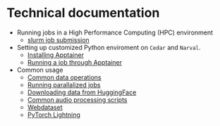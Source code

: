 # Technical documentation

- Running jobs in a High Performance Computing (HPC) environment
   - [slurm job submission](docs/slurm)
- Setting up customized Python enviroment on `Cedar` and `Narval`.
   - [Installing Apptainer](apptainer.md)
   - [Running a job through Apptainer](run_apptainer.md)
- Common usage
   - [Common data operations](docs/data_ops.md)
   - [Running parallalized jobs](docs/parallel.md)
   - [Downloading data from HuggingFace](docs/download.md)
   - [Common audio processing scripts](docs/audio_processing.md)
   - [Webdataset](docs/webdataset.md)
   - [PyTorch Lightning](docs/lightning)
